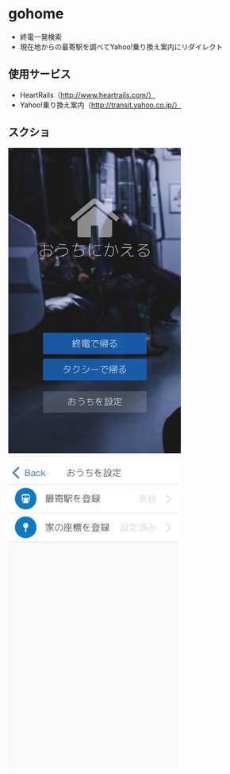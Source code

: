 # gohome
- 終電一発検索
- 現在地からの最寄駅を調べてYahoo!乗り換え案内にリダイレクト

## 使用サービス
- HeartRails（http://www.heartrails.com/）
- Yahoo!乗り換え案内（http://transit.yahoo.co.jp/）

## スクショ
![top-page](https://raw.githubusercontent.com/susunshun/gohome/images/img1.png)

![setting-page](https://raw.githubusercontent.com/susunshun/gohome/images/img2.png)
